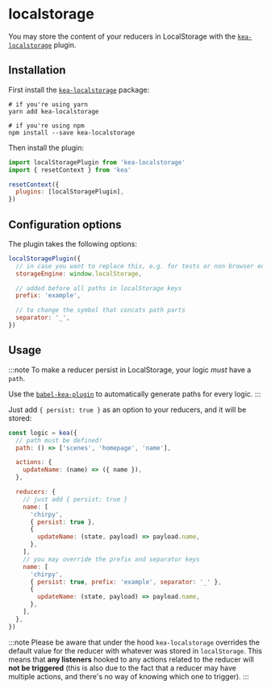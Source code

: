 # localstorage

You may store the content of your reducers in LocalStorage with the [`kea-localstorage`](https://github.com/keajs/kea-localstorage) plugin.

## Installation

First install the [`kea-localstorage`](https://github.com/keajs/kea-localstorage) package:

```shell
# if you're using yarn
yarn add kea-localstorage

# if you're using npm
npm install --save kea-localstorage
```

Then install the plugin:

```javascript
import localStoragePlugin from 'kea-localstorage'
import { resetContext } from 'kea'

resetContext({
  plugins: [localStoragePlugin],
})
```

## Configuration options

The plugin takes the following options:

```javascript
localStoragePlugin({
  // in case you want to replace this, e.g. for tests or non browser environments
  storageEngine: window.localStorage,

  // added before all paths in localStorage keys
  prefix: 'example',

  // to change the symbol that concats path parts
  separator: '_',
})
```

## Usage

:::note
To make a reducer persist in LocalStorage, your logic _must_ have a `path`.

Use the [`babel-kea-plugin`](/docs/BROKEN) to
automatically generate paths for every logic.
:::

Just add `{ persist: true }` as an option to your reducers, and it will be stored:

```javascript
const logic = kea({
  // path must be defined!
  path: () => ['scenes', 'homepage', 'name'],

  actions: {
    updateName: (name) => ({ name }),
  },

  reducers: {
    // just add { persist: true }
    name: [
      'chirpy',
      { persist: true },
      {
        updateName: (state, payload) => payload.name,
      },
    ],
    // you may override the prefix and separator keys
    name: [
      'chirpy',
      { persist: true, prefix: 'example', separator: '_' },
      {
        updateName: (state, payload) => payload.name,
      },
    ],
  },
})
```

:::note
Please be aware that under the hood `kea-localstorage` overrides the default value for the reducer with whatever was stored in `localStorage`. This means that **any listeners** hooked to any actions related to the reducer will **not be triggered** (this is also due to the fact that a reducer may have multiple actions, and there's no way of knowing which one to trigger).
:::
